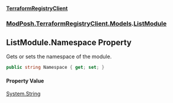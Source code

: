 #### [TerraformRegistryClient](index.md 'index')
### [ModPosh.TerraformRegistryClient.Models](ModPosh.TerraformRegistryClient.Models.md 'ModPosh.TerraformRegistryClient.Models').[ListModule](ModPosh.TerraformRegistryClient.Models.ListModule.md 'ModPosh.TerraformRegistryClient.Models.ListModule')

## ListModule.Namespace Property

Gets or sets the namespace of the module.

```csharp
public string Namespace { get; set; }
```

#### Property Value
[System.String](https://docs.microsoft.com/en-us/dotnet/api/System.String 'System.String')